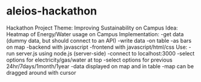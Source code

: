 # aleios-hackathon
Hackathon Project
Theme: Improving Sustainability on Campus
Idea: Heatmap of Energy/Water usage on Campus
Implementation:
 -get data (dummy data, but should connect to an API)
 -write data
  -on table
  -as bars on map
 -backend with javascript
 -frontend with javascript/html/css
Use:
 -run server.js using node.js (server-side)
 -connect to localhost:3000
 -select options for electricity/gas/water at top
 -select options for previous 24hr/7days/1month/1year
 -data displayed on map and in table
 -map can be dragged around with cursor
